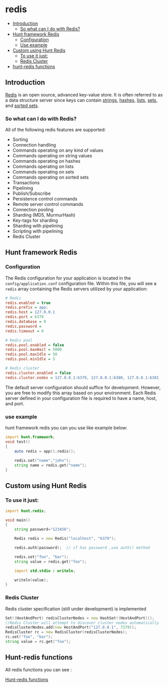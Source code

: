 

# redis


  - [Introduction](#introduction)
    - [So what can I do with Redis?](#so-what-can-i-do-with-redis)
  - [Hunt framework Redis](#hunt-framework-redis)
    - [Configuration](#configuration)
    - [Use example](#use-example)
  - [Custom using Hunt Redis](#custom-using-hunt-redis)
    - [To use it just:](#to-use-it-just)
    - [Redis Cluster](#redis-cluster)
  - [hunt-redis functions](#hunt-redis-functions)

<a name="introduction"></a>
## Introduction

[Redis](https://redis.io) is an open source, advanced key-value store. It is often referred to as a data structure server since keys can contain [strings](https://redis.io/topics/data-types#strings), [hashes](https://redis.io/topics/data-types#hashes), [lists](https://redis.io/topics/data-types#lists), [sets](https://redis.io/topics/data-types#sets), and [sorted sets](https://redis.io/topics/data-types#sorted-sets).

<a name="so-what-can-i-do-with-redis"></a>
### So what can I do with Redis?

All of the following redis features are supported:

- Sorting
- Connection handling
- Commands operating on any kind of values
- Commands operating on string values
- Commands operating on hashes
- Commands operating on lists
- Commands operating on sets
- Commands operating on sorted sets
- Transactions
- Pipelining
- Publish/Subscribe
- Persistence control commands
- Remote server control commands
- Connection pooling
- Sharding (MD5, MurmurHash)
- Key-tags for sharding
- Sharding with pipelining
- Scripting with pipelining
- Redis Cluster

<a name="hunt-framework-redis"></a>
## Hunt framework Redis

<a name="configuration"></a>
###  Configuration

The Redis configuration for your application is located in the `config/application.conf` configuration file. Within this file, you will see a `redis` array containing the Redis servers utilized by your application:

```ini
# Redis
redis.enabled = true
redis.prefix = app:
redis.host = 127.0.0.1
redis.port = 6379
redis.database = 0
redis.password = 
redis.timeout = 0

# Redis pool
redis.pool.enabled = false
redis.pool.maxWait = 5000
redis.pool.maxIdle = 50
redis.pool.minIdle = 5

# Redis cluster
redis.cluster.enabled = false
redis.cluster.nodes = 127.0.0.1:6379, 127.0.0.1:6380, 127.0.0.1:6381
```

The default server configuration should suffice for development. However, you are free to modify this array based on your environment. Each Redis server defined in your configuration file is required to have a name, host, and port.


<a name="use-example"></a>
### use example
hunt framework redis you can you use  like example below:

```d
import hunt.framework;
void test()
{
    auto redis = app().redis();
    
    redis.set("name","john");
    string name = redis.get("name");
}
```

<a name="custom-using-hunt-redis"></a>
## Custom using Hunt Redis

<a name="to-use-it-just"></a>
### To use it just:

```D
import hunt.redis;

void main()
{
    string password="123456";

    Redis redis = new Redis("localhost", "6379");

    redis.auth(password);  // if has password ,use auth() method

    redis.set("foo", "bar");
    string value = redis.get("foo");

    import std.stdio : writeln;

    writeln(value);
}
```

<a name="redis-cluster"></a>
###  Redis Cluster
Redis cluster specification (still under development) is implemented

```d
Set!(HostAndPort) redisClusterNodes = new HashSet!(HostAndPort)();
//Redis Cluster will attempt to discover cluster nodes automatically
redisClusterNodes.add(new HostAndPort("127.0.0.1", 7379));
RedisCluster rc = new RedisCluster(redisClusterNodes);
rc.set("foo", "bar");
string value = rc.get("foo");
```

<a name="hunt-redis-functions"></a>
## Hunt-redis functions
All redis functions you can see :

[Hunt-redis functions](https://github.com/huntlabs/hunt-redis/blob/master/source/hunt/redis/Redis.d)
